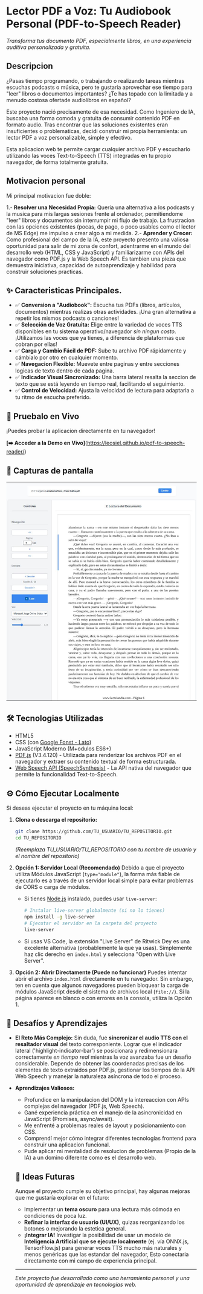 # Lector PDF a Voz: Tu Audiobook Personal (PDF-to-Speech Reader)

*Transforma tus documento PDF, especialmente libros, en una experiencia auditiva personalizada y gratuita.*

## Descripcion

¿Pasas tiempo programando, o trabajando o realizando tareas mientras escuchas podcasts o música, pero te gustaria aprovechar ese tiempo para "leer" libros o documentos importantes? ¿Te has topado con la limitada y a menudo costosa ofertade audiolibros en español?

Este proyecto nació precisamente de esa necesidad. Como Ingeniero de IA, buscaba una forma comoda y gratuita de consumir contenido PDF en formato audio. Tras encontrar que las soluciones existentes eran insuficientes o problematicas, decidi construir mi propia herramienta: un lector PDF a voz personalizable, simple y efectivo.

Esta aplicacion web te permite cargar cualquier archivo PDF y escucharlo utilizando las voces Text-to-Speech (TTS) integradas en tu propio navegador, de forma totalmente gratuita.

## Motivacion personal

Mi principal motivacion fue doble:

1.-     **Resolver una Necesidad Propia:** Queria una alternativa a los podcasts y la musica para mis largas sesiones frente al ordenador, permitiendome "leer" libros y documentos sin interrumpir mi flujo de trabajo. La frustracion con las opciones existentes (pocas, de pago, o poco usables como el lector de MS Edge) me impulso a crear algo a mi medida.
2.-     **Aprender y Crecer:** Como profesional del campo de la IA, este proyecto presento una valiosa oportunidad para salir de mi zona de confort, adentrarme en el mundo del desarrollo web (HTML, CSS y JavaScript) y familiarizarme con APIs del navegador como PDF.js y la Web Speech API. Es tambien una pieza que demuestra iniciativa, capacidad de autoaprendizaje y habilidad para construir soluciones practicas.

## ✨ Caracteristicas Principales.

*   ✅ **Conversion a "Audiobook":** Escucha tus PDFs (libros, artículos, documentos) mientras realizas otras actividades. ¡Una gran alternativa a repetir los mismos podcasts o canciones!
*   ✅ **Selección de Voz Gratuita:** Elige entre la variedad de voces TTS disponibles en tu sistema operativo/navegador *sin ningun costo*. ¡Utilizamos las voces que ya tienes, a diferencia de plataformas que cobran por ellas!
*   ✅ **Carga y Cambio Fácil de PDF:** Sube tu archivo PDF rápidamente y cámbialo por otro en cualquier momento.
*   ✅ **Navegacion Flexible:** Muevete entre paginas y entre secciones logicas de texto dentro de cada pagina.
*   ✅ **Indicador Visual Sincronizado:** Una barra lateral resalta la seccion de texto que se está leyendo en tiempo real, facilitando el seguimiento.
*   ✅ **Control de Velocidad:** Ajusta la velocidad de lectura para adaptarla a tu ritmo de escucha preferido.

## 🚀 Pruebalo en Vivo

¡Puedes probar la aplicacion directamente en tu navegador!

**[➡️ Acceder a la Demo en Vivo]**(https://leosiel.github.io/pdf-to-speech-reader/)

## 📸 Capturas de pantalla

![Interfaz principal del lector PDf a Voz](images/captura1.JPG)

## 🛠 Tecnologias Utilizadas

*   HTML5
*   CSS (con [Google Fonst - Lato](https://fonts.google.com/specimen/Lato))
*   JavaScript Moderno (M+odulos ES6+)
*   [PDF.js](https://mozilla.github.io/pdf.js/) (V3.4.120) - Utilizada para renderizar los archivos PDF en el navegador y extraer su contenido textual de forma estructurada.
*   [Web Speech API (SpeechSynthesis)](https://developer.mozilla.org/en-US/docs/Web/API/Web_Speech_API) - La API nativa del navegador que permite la funcionalidad Text-to-Speech.

## ⚙️ Cómo Ejecutar Localmente

Si deseas ejecutar el proyecto en tu máquina local:

1.  **Clona o descarga el repositorio:**
    ```bash
    git clone https://github.com/TU_USUARIO/TU_REPOSITORIO.git
    cd TU_REPOSITORIO
    ```
    *(Reemplaza TU_USUARIO/TU_REPOSITORIO con tu nombre de usuario y el nombre del repositorio)*

2.  **Opción 1: Servidor Local (Recomendado)**
    Debido a que el proyecto utiliza Módulos JavaScript (`type="module"`), la forma más fiable de ejecutarlo es a través de un servidor local simple para evitar problemas de CORS o carga de módulos.
    *   Si tienes [Node.js](https://nodejs.org/) instalado, puedes usar `live-server`:
        ```bash
        # Instalar live-server globalmente (si no lo tienes)
        npm install -g live-server
        # Ejecutar el servidor en la carpeta del proyecto
        live-server
        ```
    *   Si usas VS Code, la extensión "Live Server" de Ritwick Dey es una excelente alternativa (probablemente la que ya usas). Simplemente haz clic derecho en `index.html` y selecciona "Open with Live Server".

3.  **Opción 2: Abrir Directamente (Puede no funcionar)**
    Puedes intentar abrir el archivo `index.html` directamente en tu navegador. Sin embargo, ten en cuenta que algunos navegadores pueden bloquear la carga de módulos JavaScript desde el sistema de archivos local (`file://`). Si la página aparece en blanco o con errores en la consola, utiliza la Opción 1.

## 🤔 Desafíos y Aprendizajes

*   **El Reto Más Complejo:** Sin duda, fue **sincronizar el audio TTS con el resaltador visual** del texto corresponiente. Lograr que el indicador lateral ('highlight-indicator-bar') se posicionara y redimensionara correctamente *en tiempo real* mientras la voz avanzaba fue un desafio considerable. Depende de obtener las coordenadas precisas de los elementes de texto extraidos por PDF.js, gestionar los tiempos de la API Web Speech y manejar la naturaleza asíncrona de todo el proceso.
*   **Aprendizajes Valiosos:**
    *   Profundice en la manipulacion del DOM y la intereaccion con APIs complejas del navegador (PDF.js, Web Speech).
    *   Gané experiencia práctica en el manejo de la asincronicidad en JavaScript (Promises, async/await).
    *   Me enfrenté a problemas reales de layout y posicionamiento con CSS.
    *   Comprendí mejor cómo integrar diferentes tecnologías frontend para construir una aplicacion funcional.
    *   Pude aplicar mi mentalidad de resolucion de problemas (Propio de la IA) a un domino diferente como es el desarrollo web.

    ## 🔮 Ideas Futuras

    Aunque el proyecto cumple su objetivo principal, hay algunas mejoras que me gustaría explorar en el futuro:

    *   Implementar un **tema oscuro** para una lectura más cómoda en condiciones de poca luz.
    *   **Refinar la interfaz de usuario (UI/UX)**, quizas reorganizando los botones o mejorando la estetica general.
    *   **¡Integrar IA!** Investigar la posibilidad de usar un modelo de **Inteligencia Artificial que se ejecute localmente** (ej. vía ONNX.js, TensorFlow.js) para generar voces TTS mucho más naturales y menos genéricas que las estandar del navegador, Esto conectaria directamente con mi campo de experiencia principal.

    ---
    *Este proyecto fue desarrollado como una herramienta personal y una oportunidad de aprendizaje en tecnologías web.*